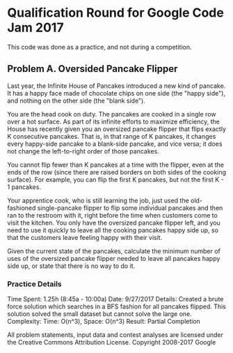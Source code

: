 # Qualification Round for Google Code Jam 2017
This code was done as a practice, and not during a competition.

## Problem A. Oversided Pancake Flipper
Last year, the Infinite House of Pancakes introduced a new kind of pancake. It has a happy face made of chocolate chips on one side (the "happy side"), and nothing on the other side (the "blank side").

You are the head cook on duty. The pancakes are cooked in a single row over a hot surface. As part of its infinite efforts to maximize efficiency, the House has recently given you an oversized pancake flipper that flips exactly K consecutive pancakes. That is, in that range of K pancakes, it changes every happy-side pancake to a blank-side pancake, and vice versa; it does not change the left-to-right order of those pancakes.

You cannot flip fewer than K pancakes at a time with the flipper, even at the ends of the row (since there are raised borders on both sides of the cooking surface). For example, you can flip the first K pancakes, but not the first K - 1 pancakes.

Your apprentice cook, who is still learning the job, just used the old-fashioned single-pancake flipper to flip some individual pancakes and then ran to the restroom with it, right before the time when customers come to visit the kitchen. You only have the oversized pancake flipper left, and you need to use it quickly to leave all the cooking pancakes happy side up, so that the customers leave feeling happy with their visit.

Given the current state of the pancakes, calculate the minimum number of uses of the oversized pancake flipper needed to leave all pancakes happy side up, or state that there is no way to do it.

### Practice Details
Time Spent: 1.25h (8:45a - 10:00a)
Date: 9/27/2017
Details: Created a brute force solution which searches in a BFS fashion for all pancakes flipped. This solution solved the small dataset but cannot solve the large one.
Complexity: Time: O(n^3), Space: O(n^3)
Result: Partial Completion

All problem statements, input data and contest analyses are licensed under the Creative Commons Attribution License. Copyright 2008-2017 Google
